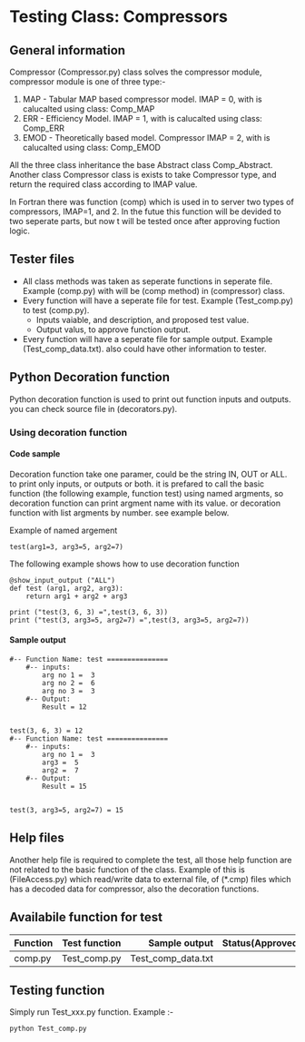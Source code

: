 # Testing Class: Compressors
## General information
Compressor (Compressor.py) class solves the compressor module, compressor module is one of three type:-

1. MAP - Tabular MAP based compressor model. IMAP = 0, with is calucalted using class: Comp_MAP
2. ERR - Efficiency Model. IMAP = 1, with is calucalted using class: Comp_ERR
3. EMOD - Theoretically based model. Compressor IMAP = 2, with is calucalted using class: Comp_EMOD

All the three class inheritance the base Abstract class Comp_Abstract.
Another class Compressor class is exists to take Compressor type, and return the required class according to IMAP value.

In Fortran there was function (comp) which is used in to server two types of compressors, IMAP=1, and 2. In the futue this function will be devided to two seperate parts, but now t will be tested once after approving fuction logic.

## Tester files
* All class methods was taken as seperate functions in seperate file. Example (comp.py) with will be (comp method) in (compressor) class.
* Every function will have a seperate file for test. Example (Test_comp.py) to test (comp.py).
    * Inputs vaiable, and description, and proposed test value.
    * Output valus, to approve function output.    
* Every function will have a seperate file for sample output. Example (Test_comp_data.txt). also could have other information to tester.
        
## Python Decoration function
Python decoration function is used to print out function inputs and outputs.
you can check source file in (decorators.py).

### Using decoration function
#### Code sample
Decoration function take one paramer, could be the string IN, OUT or ALL. to print only inputs, or outputs or both.
it is prefared to call the basic function (the following example, function test) using named argments, so decoration function can print argment name with its value.
or decoration function with list argments by number. see example below.

Example of named argement

    test(arg1=3, arg3=5, arg2=7)

The following example shows how to use decoration function 

    @show_input_output ("ALL")     
    def test (arg1, arg2, arg3):
        return arg1 + arg2 + arg3

    print ("test(3, 6, 3) =",test(3, 6, 3))
    print ("test(3, arg3=5, arg2=7) =",test(3, arg3=5, arg2=7))
    
#### Sample output

    #-- Function Name: test ===============
        #-- inputs:
            arg no 1 =  3
            arg no 2 =  6
            arg no 3 =  3
        #-- Output:
            Result = 12


    test(3, 6, 3) = 12
    #-- Function Name: test ===============
        #-- inputs:
            arg no 1 =  3
            arg3 =  5
            arg2 =  7
        #-- Output:
            Result = 15


    test(3, arg3=5, arg2=7) = 15

## Help files
Another help file is required to complete the test, all those help function are not related to the basic function of the class.
Example of this is (FileAccess.py) which read/write data to external file, of (*.cmp) files which has a decoded data for compressor, also the decoration functions.

## Availabile function for test
| Function      | Test function   | Sample output      | Status(Approved/Draft)  |
|:--------------|:---------------:|-------------------:|------------------------:|
| comp.py       | Test_comp.py    | Test_comp_data.txt | Draft                   |

## Testing function
Simply run Test_xxx.py function. Example :-

    python Test_comp.py
    